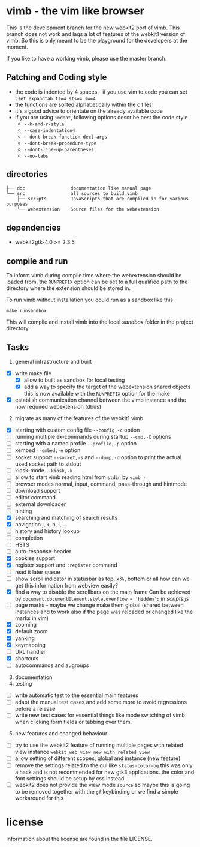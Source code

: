 # vimb - the vim like browser

This is the development branch for the new webkit2 port of vimb. This branch
does not work and lags a lot of features of the webkit1 version of vimb. So
this is only meant to be the playground for the developers at the moment.

If you like to have a working vimb, please use the master branch.

## Patching and Coding style

- the code is indented by 4 spaces - if you use vim to code you can set
  `:set expandtab ts=4 sts=4 sw=4`
- the functions are sorted alphabetically within the c files
- it's a good advice to orientate on the already available code
- if you are using `indent`, following options describe best the code style
  - `--k-and-r-style`
  - `--case-indentation4`
  - `--dont-break-function-decl-args`
  - `--dont-break-procedure-type`
  - `--dont-line-up-parentheses`
  - `--no-tabs`

## directories

    ├── doc                 documentation like manual page
    └── src                 all sources to build vimb
        ├── scripts         JavaScripts that are compiled in for various purposes
        └── webextension    Source files for the webextension

## dependencies

- webkit2gtk-4.0 >= 2.3.5

## compile and run

To inform vimb during compile time where the webextension should be loaded
from, the `RUNPREFIX` option can be set to a full qualified path to the
directory where the extension should be stored in.

To run vimb without installation you could run as a sandbox like this

    make runsandbox

This will compile and install vimb into the local _sandbox_ folder in the
project directory.

## Tasks

1. general infrastructure and built
  - [x] write make file
    - [x] allow to built as sandbox for local testing
    - [x] add a way to specify the target of the webextension shared objects
          this is now available with the `RUNPREFIX` option for the make
  - [x] establish communication channel between the vimb instance and the now
        required webextension (dbus)
2. migrate as many of the features of the webkit1 vimb
  - [x] starting with custom config file `--config,-c` option
  - [ ] running multiple ex-commands during startup `--cmd,-C` options
  - [ ] starting with a named profile `--profile,-p` option
  - [ ] xembed `--embed,-e` option
  - [ ] socket support `--socket,-s` and `--dump,-d` option to print the actual
        used socket path to stdout
  - [ ] kiosk-mode `--kiosk,-k`
  - [ ] allow to start vimb reading html from `stdin` by `vimb -`
  - [ ] browser modes normal, input, command, pass-through and hintmode
  - [ ] download support
  - [ ] editor command
  - [ ] external downloader
  - [ ] hinting
  - [x] searching and matching of search results
  - [x] navigation j, k, h, l, ...
  - [ ] history and history lookup
  - [ ] completion
  - [ ] HSTS
  - [ ] auto-response-header
  - [x] cookies support
  - [x] register support and `:register` command
  - [ ] read it later queue
  - [ ] show scroll indicator in statusbar as top, x%, bottom or all
        how can we get this information from webview easily?
  - [x] find a way to disable the scrollbars on the main frame
        Can be achieved by `document.documentElement.style.overflow =
        'hidden';` in _scripts.js_
  - [ ] page marks - maybe we change make them global (shared between
        instances and to work also if the page was reloaded or changed like
        the marks in vim)
  - [x] zooming
  - [x] default zoom
  - [x] yanking
  - [x] keymapping
  - [ ] URL handler
  - [x] shortcuts
  - [ ] autocommands and augroups
3. documentation
4. testing
  - [ ] write automatic test to the essential main features
  - [ ] adapt the manual test cases and add some more to avoid regressions
        before a release
  - [ ] write new test cases for essential things like mode switching of vimb
        when clicking form fields or tabbing over them.
5. new features and changed behaviour
  - [ ] try to use the webkit2 feature of running multiple pages with related
        view instance `webkit_web_view_new_with_related_view`
  - [ ] allow setting of different scopes, global and instance (new feature)
  - [ ] remove the settings related to the gui like `status-color-bg` this was
        only a hack and is not recommended for new gtk3 applications. the
        color and font settings should be setup by css instead.
  - [ ] webkit2 does not provide the view mode `source` so maybe this is going
        to be removed together with the `gf` keybinding or we find a simple
        workaround for this

# license

Information about the license are found in the file LICENSE.
